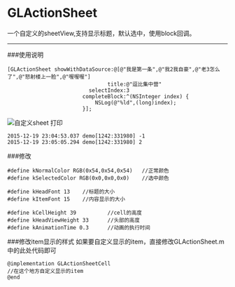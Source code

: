 # GLActionSheet
一个自定义的sheetView,支持显示标题，默认选中，使用block回调。

---

###使用说明
```
[GLActionSheet showWithDataSource:@[@"我是第一条",@"我2我自豪",@"老3怎么了",@"怒射楼上一脸",@"喔喔喔"]
                                title:@"逗比集中营"
                          selectIndex:3
                        completeBlock:^(NSInteger index) {
                            NSLog(@"%ld",(long)index);
                        }];
```
![自定义sheet](http://7u2lyw.com1.z0.glb.clouddn.com/blog自定义sheet.gif)
打印
```
2015-12-19 23:04:53.037 demo[1242:331980] -1
2015-12-19 23:05:05.294 demo[1242:331980] 2
```

###修改
```
#define kNormalColor RGB(0x54,0x54,0x54)   //正常颜色
#define kSelectedColor RGB(0x0,0x0,0x0)    //选中颜色

#define kHeadFont 13    //标题的大小
#define kItemFont 15    //内容显示的大小

#define kCellHeight 39          //cell的高度
#define kHeadViewHeight 33      //头部的高度
#define kAnimationTime 0.3      //动画的执行时间
```

###修改item显示的样式
如果要自定义显示的item，直接修改GLActionSheet.m中的此处代码即可
```
@implementation GLActionSheetCell
//在这个地方自定义显示的item
@end

```
